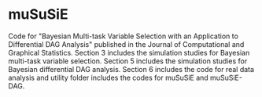 # muSuSiE
Code for "Bayesian Multi-task Variable Selection with an Application to Differential DAG Analysis" published in the Journal of Computational and Graphical Statistics.
Section 3 includes the simulation studies for Bayesian multi-task variable selection.
Section 5 includes the simulation studies for Bayesian differential DAG analysis.
Section 6 includes the code for real data analysis and utility folder includes the codes for muSuSiE and muSuSiE-DAG.